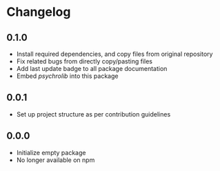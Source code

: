 # Changelog

## 0.1.0

- Install required dependencies, and copy files from original repository
- Fix related bugs from directly copy/pasting files
- Add last update badge to all package documentation
- Embed *psychrolib* into this package

## 0.0.1

- Set up project structure as per contribution guidelines

## 0.0.0

- Initialize empty package
- No longer available on npm
